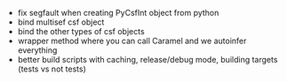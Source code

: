 * fix segfault when creating PyCsfInt object from python
* bind multisef csf object
* bind the other types of csf objects
* wrapper method where you can call Caramel and we autoinfer everything
* better build scripts with caching, release/debug mode, building targets (tests vs not tests)
